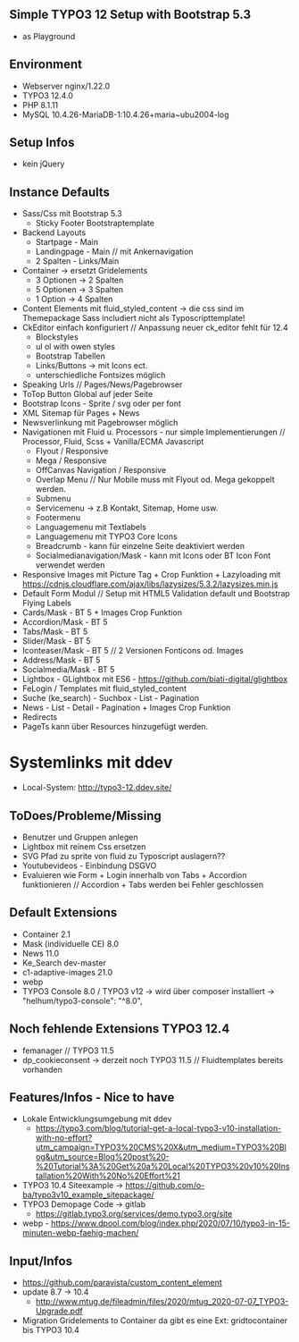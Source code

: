## Simple TYPO3 12 Setup with Bootstrap 5.3

* as Playground 

## Environment
* Webserver nginx/1.22.0
* TYPO3 12.4.0
* PHP 8.1.11
* MySQL 10.4.26-MariaDB-1:10.4.26+maria~ubu2004-log 

## Setup Infos
* kein jQuery
## Instance Defaults 
* Sass/Css mit Bootstrap 5.3
    - Sticky Footer Bootstraptemplate
* Backend Layouts 
    - Startpage - Main 
    - Landingpage - Main // mit Ankernavigation 
    - 2 Spalten - Links/Main 
* Container -> ersetzt Gridelements 
    - 3 Optionen -> 2 Spalten 
    - 5 Optionen -> 3 Spalten 
    - 1 Option -> 4 Spalten
* Content Elements mit fluid_styled_content  -> die css sind im Themepackage Sass includiert nicht als Typoscripttemplate!
* CkEditor einfach konfiguriert // Anpassung neuer ck_editor fehlt für 12.4
    - Blockstyles
    - ul ol with owen styles
    - Bootstrap Tabellen
    - Links/Buttons -> mit Icons ect.
    - unterschiedliche Fontsizes möglich
* Speaking Urls // Pages/News/Pagebrowser
* ToTop Button Global auf jeder Seite
* Bootstrap Icons - Sprite / svg oder per font
* XML Sitemap für Pages + News
* Newsverlinkung mit Pagebrowser möglich
* Navigationen mit Fluid u. Processors - nur simple Implementierungen // Processor, Fluid, Scss + Vanilla/ECMA  Javascript
    - Flyout / Responsive
    - Mega / Responsive
    - OffCanvas Navigation / Responsive
    - Overlap Menu // Nur Mobile muss mit Flyout od. Mega gekoppelt werden.
    - Submenu
    - Servicemenu -> z.B Kontakt, Sitemap, Home usw.
    - Footermenu
    - Languagemenu mit Textlabels
    - Languagemenu mit TYPO3 Core Icons
    - Breadcrumb - kann für einzelne Seite deaktiviert werden
    - Socialmedianavigation/Mask - kann mit Icons oder BT Icon Font verwendet werden
* Responsive Images mit Picture Tag + Crop Funktion + Lazyloading mit https://cdnjs.cloudflare.com/ajax/libs/lazysizes/5.3.2/lazysizes.min.js
* Default Form Modul // Setup mit HTML5 Validation default und Bootstrap Flying Labels
* Cards/Mask - BT 5 + Images Crop Funktion
* Accordion/Mask - BT 5
* Tabs/Mask - BT 5
* Slider/Mask - BT 5
* Iconteaser/Mask - BT 5 // 2 Versionen Fonticons od. Images
* Address/Mask - BT 5
* Socialmedia/Mask - BT 5
* Lightbox - GLightbox mit ES6 - https://github.com/biati-digital/glightbox
* FeLogin / Templates mit fluid_styled_content
* Suche (ke_search) - Suchbox - List - Pagination 
* News - List - Detail - Pagination + Images Crop Funktion
* Redirects
* PageTs kann über Resources hinzugefügt werden.
 
# Systemlinks mit ddev
* Local-System: http://typo3-12.ddev.site/

## ToDoes/Probleme/Missing
* Benutzer und Gruppen anlegen
* Lightbox mit reinem Css ersetzen
* SVG Pfad zu sprite von fluid zu Typoscript auslagern??
* Youtubevideos - Einbindung DSGVO
* Evaluieren wie Form + Login innerhalb von Tabs + Accordion funktionieren // Accordion + Tabs werden bei Fehler geschlossen

## Default Extensions
* Container 2.1  
* Mask (individuelle CE) 8.0 
* News 11.0
* Ke_Search dev-master
* c1-adaptive-images 21.0
* webp
* TYPO3 Console 8.0 / TYPO3 v12 -> wird über composer installiert -> "helhum/typo3-console": "^8.0",

## Noch fehlende Extensions TYPO3 12.4
* femanager // TYPO3 11.5
* dp_cookieconsent -> derzeit noch TYPO3 11.5 // Fluidtemplates bereits vorhanden

## Features/Infos - Nice to have
* Lokale Entwicklungsumgebung mit ddev
    - https://typo3.com/blog/tutorial-get-a-local-typo3-v10-installation-with-no-effort?utm_campaign=TYPO3%20CMS%20X&utm_medium=TYPO3%20Blog&utm_source=Blog%20post%20-%20Tutorial%3A%20Get%20a%20Local%20TYPO3%20v10%20Installation%20With%20No%20Effort%21
* TYPO3 10.4 Siteexample -> https://github.com/o-ba/typo3v10_example_sitepackage/
* TYPO3 Demopage Code -> gitlab
    - https://gitlab.typo3.org/services/demo.typo3.org/site
* webp - https://www.dpool.com/blog/index.php/2020/07/10/typo3-in-15-minuten-webp-faehig-machen/

## Input/Infos
* https://github.com/paravista/custom_content_element
* update 8.7 -> 10.4 
    - http://www.mtug.de/fileadmin/files/2020/mtug_2020-07-07_TYPO3-Upgrade.pdf
* Migration Gridelements to Container da gibt es eine Ext: gridtocontainer bis TYPO3 10.4
